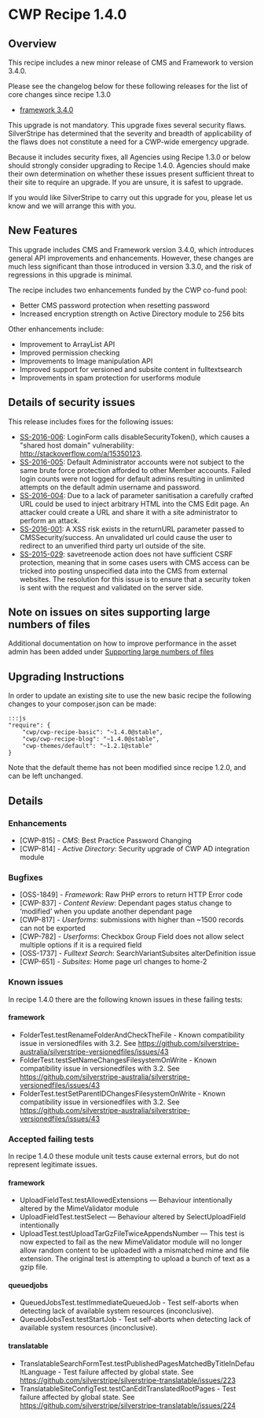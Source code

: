 # CWP Recipe 1.4.0

## Overview

This recipe includes a new minor release of CMS and Framework to version 3.4.0.

Please see the changelog below for these following releases for the list of core changes since recipe 1.3.0

 * [framework 3.4.0](https://github.com/silverstripe/silverstripe-framework/blob/3.4/docs/en/04_Changelogs/3.4.0.md)

This upgrade is not mandatory. This upgrade fixes several security flaws. SilverStripe has determined
that the severity and breadth of applicability of the flaws does not constitute a need for a CWP-wide
emergency upgrade.

Because it includes security fixes, all Agencies using Recipe 1.3.0 or below should strongly consider
upgrading to Recipe 1.4.0. Agencies should make their own determination on whether these issues present
sufficient threat to their site to require an upgrade. If you are unsure, it is safest to upgrade. 

If you would like SilverStripe to carry out this upgrade for you, please let us know and we will
arrange this with you. 

## New Features

This upgrade includes CMS and Framework version 3.4.0, which introduces general API improvements
and enhancements. However, these changes are much less significant than those introduced in version
3.3.0, and the risk of regressions in this upgrade is minimal. 

The recipe includes two enhancements funded by the CWP co-fund pool:

 * Better CMS password protection when resetting password
 * Increased encryption strength on Active Directory module to 256 bits

Other enhancements include:

 * Improvement to ArrayList API
 * Improved permission checking
 * Improvements to Image manipulation API
 * Improved support for versioned and subsite content in fulltextsearch
 * Improvements in spam protection for userforms module

## Details of security issues

This release includes fixes for the following issues:

 * [SS-2016-006](http://www.silverstripe.org/download/security-releases/ss-2016-006): LoginForm calls
   disableSecurityToken(), which causes a "shared host domain" vulnerability: http://stackoverflow.com/a/15350123.
 * [SS-2016-005](http://www.silverstripe.org/download/security-releases/ss-2016-005): Default Administrator
   accounts were not subject to the same brute force protection afforded to other Member accounts. Failed
   login counts were not logged for default admins resulting in unlimited attempts on the default admin
   username and password.
 * [SS-2016-004](http://www.silverstripe.org/download/security-releases/ss-2016-004): Due to a lack of parameter
   sanitisation a carefully crafted URL could be used to inject arbitrary HTML into the CMS Edit page.
   An attacker could create a URL and share it with a site administrator to perform an attack. 
 * [SS-2016-001](http://www.silverstripe.org/download/security-releases/ss-2016-001): A XSS risk exists in
   the returnURL parameter passed to CMSSecurity/success. An unvalidated url could cause the user to redirect
   to an unverified third party url outside of the site.
 * [SS-2015-029](http://www.silverstripe.org/download/security-releases/ss-2015-029): savetreenode action does
   not have sufficient CSRF protection, meaning that in some cases users with CMS access can be tricked into
   posting unspecified data into the CMS from external websites. The resolution for this issue is to ensure
   that a security token is sent with the request and validated on the server side.

## Note on issues on sites supporting large numbers of files

Additional documentation on how to improve performance in the asset admin has been added under
[Supporting large numbers of files](/how_tos/supporting_large_numbers_of_files)

## Upgrading Instructions

In order to update an existing site to use the new basic recipe the following changes to your composer.json
can be made:

	:::js
	"require": {
		"cwp/cwp-recipe-basic": "~1.4.0@stable",
		"cwp/cwp-recipe-blog": "~1.4.0@stable",
		"cwp-themes/default": "~1.2.1@stable"
	}

Note that the default theme has not been modified since recipe 1.2.0, and can be left unchanged.

## Details

### Enhancements

 * [CWP-815] - *CMS*: Best Practice Password Changing
 * [CWP-814] - *Active Directory*: Security upgrade of CWP AD integration module

### Bugfixes

 * [OSS-1849] - *Framework*: Raw PHP errors to return HTTP Error code
 * [CWP-837] - *Content Review*: Dependant pages status change to ‘modified’ when you update another dependant page
 * [CWP-817] - *Userforms*: submissions with higher than ~1500 records can not be exported
 * [CWP-782] - *Userforms*: Checkbox Group Field does not allow select multiple options if it is a required field
 * [OSS-1737] - *Fulltext Search*: SearchVariantSubsites alterDefinition issue
 * [CWP-651] - *Subsites*: Home page url changes to home-2

### Known issues

In recipe 1.4.0 there are the following known issues in these failing tests:

#### framework

 * FolderTest.testRenameFolderAndCheckTheFile - Known compatibility issue in versionedfiles
   with 3.2. See https://github.com/silverstripe-australia/silverstripe-versionedfiles/issues/43
 * FolderTest.testSetNameChangesFilesystemOnWrite - Known compatibility issue in versionedfiles
   with 3.2. See https://github.com/silverstripe-australia/silverstripe-versionedfiles/issues/43
 * FolderTest.testSetParentIDChangesFilesystemOnWrite - Known compatibility issue in versionedfiles
   with 3.2. See https://github.com/silverstripe-australia/silverstripe-versionedfiles/issues/43

### Accepted failing tests

In recipe 1.4.0 these module unit tests cause external errors, but do not represent legitimate issues.

#### framework

 * UploadFieldTest.testAllowedExtensions — Behaviour intentionally altered by the MimeValidator module
 * UploadFieldTest.testSelect — Behaviour altered by SelectUploadField intentionally
 * UploadTest.testUploadTarGzFileTwiceAppendsNumber — This test is now expected
   to fail as the new MimeValidator module will no longer allow random content to
   be uploaded with a mismatched mime and file extension. The original test is
   attempting to upload a bunch of text as a gzip file.

#### queuedjobs

 * QueuedJobsTest.testImmediateQueuedJob - Test self-aborts when detecting lack of available system
   resources (inconclusive).
 * QueuedJobsTest.testStartJob - Test self-aborts when detecting lack of available system
   resources (inconclusive).

#### translatable

 * TranslatableSearchFormTest.testPublishedPagesMatchedByTitleInDefaultLanguage - Test failure
   affected by global state. See https://github.com/silverstripe/silverstripe-translatable/issues/223
 * TranslatableSiteConfigTest.testCanEditTranslatedRootPages - Test failure affected by global state.
   See https://github.com/silverstripe/silverstripe-translatable/issues/224
